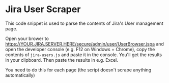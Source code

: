 # Jira User Scraper

This code snippet is used to parse the contents of Jira's User management page.

Open your brower to https://YOUR.JIRA.SERVER.HERE/secure/admin/user/UserBrowser.jspa and open the developer console (e.g. F12 on Windows + Chrome), copy the contents of `jira-users.js` and paste it in the console. You'll get the results in your clipboard. Then paste the results in e.g. Excel.

You need to do this for each page (the script doesn't scrape anything automatically)
